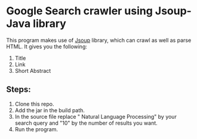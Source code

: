 # Google Search crawler using Jsoup- Java library

This program makes use of <a href="http://jsoup.org/download">Jsoup</a> library, which can crawl as well as parse HTML. It gives you the following:

1. Title
2. Link
3. Short Abstract

## Steps:

1. Clone this repo.
2. Add the jar in the build path.
3. In the source file replace " Natural Language Processing" by your search query and "10" by the number of results you want.
4. Run the program.
